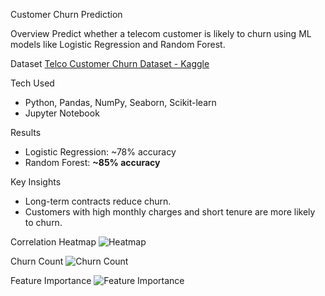 Customer Churn Prediction

Overview
Predict whether a telecom customer is likely to churn using ML models like Logistic Regression and Random Forest.

Dataset
[Telco Customer Churn Dataset - Kaggle](https://www.kaggle.com/datasets/blastchar/telco-customer-churn)

Tech Used
- Python, Pandas, NumPy, Seaborn, Scikit-learn
- Jupyter Notebook

Results
- Logistic Regression: ~78% accuracy
- Random Forest: **~85% accuracy**

Key Insights
- Long-term contracts reduce churn.
- Customers with high monthly charges and short tenure are more likely to churn.

Correlation Heatmap
![Heatmap](plots/correlation_heatmap.png)

Churn Count
![Churn Count](plots/churn_count.png)

Feature Importance
![Feature Importance](plots/feature_importance.png)
